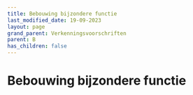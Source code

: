 ```yaml
---
title: Bebouwing bijzondere functie
last_modified_date: 19-09-2023
layout: page
grand_parent: Verkenningsvoorschriften
parent: B
has_children: false
---
```


Bebouwing bijzondere functie
============================

